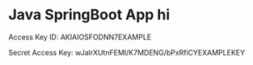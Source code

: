 # Java SpringBoot App hi


Access Key ID: AKIAIOSFODNN7EXAMPLE



Secret Access Key: wJalrXUtnFEMI/K7MDENG/bPxRfiCYEXAMPLEKEY










